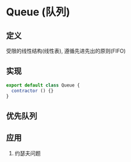 # Queue (队列)

## 定义

受限的线性结构(线性表), 遵循先进先出的原则(FIFO)

## 实现

<Structure-Queue />

```javascript
export default class Queue {
  contractor () {}
}
```

## 优先队列

## 应用

1. 约瑟夫问题
